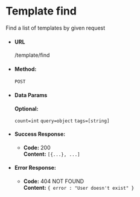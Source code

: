 # Template find

Find a list of templates by given request

* #### URL

  /template/find

* #### Method:

  `POST`

* #### Data Params

     **Optional:**

   `count=int`
   `query=object`
   `tags=[string]`


* #### Success Response:

  * **Code:** 200 <br />
    **Content:** `[{...}, ...]`

* #### Error Response:

  * **Code:** 404 NOT FOUND <br />
    **Content:** `{ error : "User doesn't exist" }`
